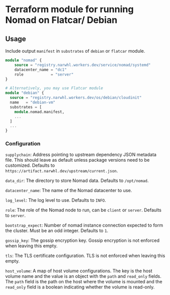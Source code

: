 # Terraform module for running Nomad on Flatcar/ Debian

## Usage

Include output `manifest` in `substrates` of `debian` or `flatcar` module.

```terraform
module "nomad" {
    source = "registry.narwhl.workers.dev/service/nomad/systemd"
    datacenter_name = "dc1"
    role            = "server"
}

# Alternatively, you may use Flatcar module
module "debian" {
  source = "registry.narwhl.workers.dev/os/debian/cloudinit"
  name   = "debian-vm"
  substrates = [
    module.nomad.manifest,
    ...
  ]
  ...
}
```

### Configuration

`supplychain`: Address pointing to upstream dependency JSON metadata file. This should leave as default unless package
versions need to be customized. Defaults to `https://artifact.narwhl.dev/upstream/current.json`.

`data_dir`: The directory to store Nomad data. Defaults to `/opt/nomad`.

`datacenter_name`: The name of the Nomad datacenter to use.

`log_level`: The log level to use. Defaults to `INFO`.

`role`: The role of the Nomad node to run, can be `client` or `server`. Defaults to `server`.

`bootstrap_expect`: Number of nomad instance connection expected to form the cluster. Must be an odd integer.
Defaults to `1`.

`gossip_key`: The gossip encryption key. Gossip encryption is not enforced when leaving this empty.

`tls`: The TLS certificate configuration. TLS is not enforced when leaving this empty.

`host_volume`: A map of host volume configurations. The key is the host volume name and the value is an object with
the `path` and `read_only` fields. The `path` field is the path on the host where the volume is mounted and the
`read_only` field is a boolean indicating whether the volume is read-only.
